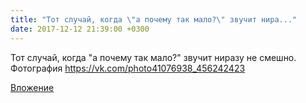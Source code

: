 ```yaml
---
title: "Тот случай, когда \"а почему так мало?\" звучит нира..."
date: 2017-12-12 21:39:00 +0300
---
```


Тот случай, когда "а почему так мало?" звучит ниразу не смешно.
Фотография
https://vk.com/photo41076938_456242423

[Вложение](https://vk.com/photo41076938_456242423)

